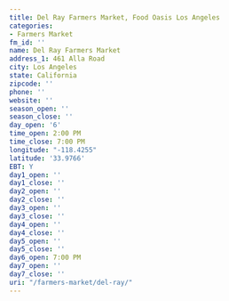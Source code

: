 ```yaml
---
title: Del Ray Farmers Market, Food Oasis Los Angeles
categories:
- Farmers Market
fm_id: ''
name: Del Ray Farmers Market
address_1: 461 Alla Road
city: Los Angeles
state: California
zipcode: ''
phone: ''
website: ''
season_open: ''
season_close: ''
day_open: '6'
time_open: 2:00 PM
time_close: 7:00 PM
longitude: "-118.4255"
latitude: '33.9766'
EBT: Y
day1_open: ''
day1_close: ''
day2_open: ''
day2_close: ''
day3_open: ''
day3_close: ''
day4_open: ''
day4_close: ''
day5_open: ''
day5_close: ''
day6_open: 7:00 PM
day7_open: ''
day7_close: ''
uri: "/farmers-market/del-ray/"
---
```



